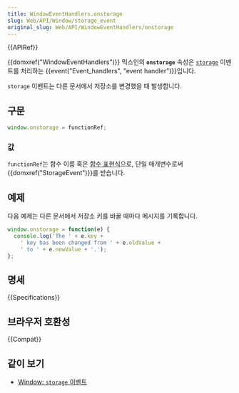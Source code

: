 ```yaml
---
title: WindowEventHandlers.onstorage
slug: Web/API/Window/storage_event
original_slug: Web/API/WindowEventHandlers/onstorage
---
```


<div class="syntaxbox">{{APIRef}}</div>

{{domxref("WindowEventHandlers")}} 믹스인의 **`onstorage`** 속성은 [`storage`](/ko/docs/Web/API/Window/storage_event) 이벤트를 처리하는 {{event("Event_handlers", "event handler")}}입니다.

`storage` 이벤트는 다른 문서에서 저장소를 변경했을 때 발생합니다.

## 구문

```js
window.onstorage = functionRef;
```

### 값

`functionRef`는 함수 이름 혹은 [함수 표현식](/ko/docs/Web/JavaScript/Reference/Operators/function)으로, 단일 매개변수로써 {{domxref("StorageEvent")}}를 받습니다.

## 예제

다음 예제는 다른 문서에서 저장소 키를 바꿀 때마다 메시지를 기록합니다.

```js
window.onstorage = function(e) {
  console.log('The ' + e.key +
    ' key has been changed from ' + e.oldValue +
    ' to ' + e.newValue + '.');
};
```

## 명세

{{Specifications}}

## 브라우저 호환성

{{Compat}}

## 같이 보기

- [Window: `storage` 이벤트](/ko/docs/Web/API/Window/storage_event)

